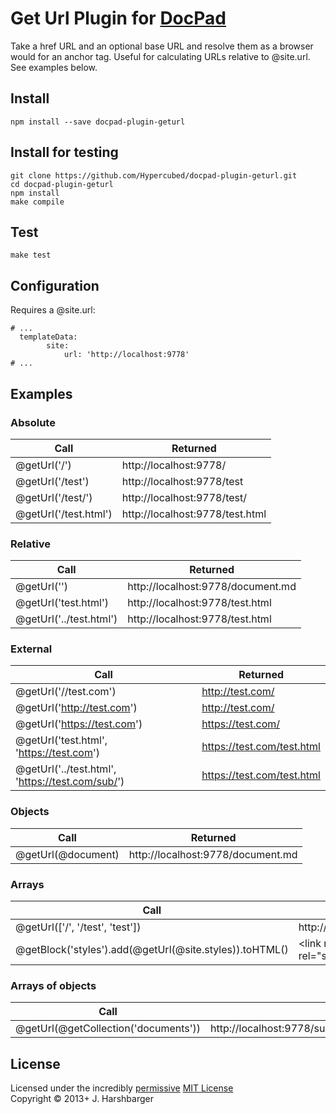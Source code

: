 # Get Url Plugin for [DocPad](http://docpad.org)

Take a href URL and an optional base URL and resolve them as a browser would for an anchor tag. Useful for calculating URLs relative to @site.url. See examples below.

## Install

```
npm install --save docpad-plugin-geturl
```

## Install for testing

```
git clone https://github.com/Hypercubed/docpad-plugin-geturl.git
cd docpad-plugin-geturl
npm install
make compile
```

## Test

```
make test
```

## Configuration

Requires a @site.url:

```
# ...
  templateData:
		site:
			url: 'http://localhost:9778'
# ...
```

## Examples

### Absolute
| Call										| Returned							|
| ---										| ---								|
| @getUrl('/')								| http://localhost:9778/				|
| @getUrl('/test')							| http://localhost:9778/test			|
| @getUrl('/test/')							| http://localhost:9778/test/			|
| @getUrl('/test.html')						| http://localhost:9778/test.html		|

### Relative
| Call  									| Returned							|
| ---										| ---								|
| @getUrl('')								| http://localhost:9778/document.md				|
| @getUrl('test.html')						| http://localhost:9778/test.html 		|
| @getUrl('../test.html')					| http://localhost:9778/test.html 	|

### External
| Call  									| Returned							|
| ---										| ---								|
| @getUrl('//test.com')						| http://test.com/ 			|
| @getUrl('http://test.com')				| http://test.com/		|
| @getUrl('https://test.com')				| https://test.com/		|
| @getUrl('test.html', 'https://test.com')				| https://test.com/test.html		|
| @getUrl('../test.html', 'https://test.com/sub/')				| https://test.com/test.html		|

### Objects
| Call  									| Returned							|
| ---										| ---								|
| @getUrl(@document)						| http://localhost:9778/document.md				|

### Arrays
| Call  									| Returned							|
| ---										| ---								|
| @getUrl(['/', '/test', 'test'])	| http://localhost:9778/,http://localhost:9778/test,http://localhost:9778/test	|
| @getBlock('styles').add(@getUrl(@site.styles)).toHTML() | &lt;link  rel=&quot;stylesheet&quot; href=&quot;http://localhost:9778/root_style.css&quot; /&gt;&lt;link  rel=&quot;stylesheet&quot; href=&quot;http://localhost:9778/sub_style.css&quot; /&gt; |

### Arrays of objects
| Call  									| Returned							|
| ---										| ---								|
| @getUrl(@getCollection('documents'))	| http://localhost:9778/sub/documents.md,http://localhost:9778/document.md |


## License
Licensed under the incredibly [permissive](http://en.wikipedia.org/wiki/Permissive_free_software_licence) [MIT License](http://creativecommons.org/licenses/MIT/)
<br/>Copyright &copy; 2013+ J. Harshbarger
